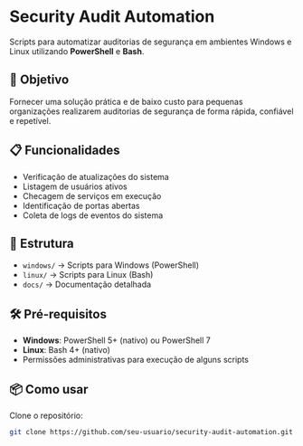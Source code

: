 # Security Audit Automation

Scripts para automatizar auditorias de segurança em ambientes Windows e Linux utilizando **PowerShell** e **Bash**.

## 🚀 Objetivo
Fornecer uma solução prática e de baixo custo para pequenas organizações realizarem auditorias de segurança de forma rápida, confiável e repetível.

## 📋 Funcionalidades
- Verificação de atualizações do sistema
- Listagem de usuários ativos
- Checagem de serviços em execução
- Identificação de portas abertas
- Coleta de logs de eventos do sistema

## 📂 Estrutura
- `windows/` → Scripts para Windows (PowerShell)
- `linux/` → Scripts para Linux (Bash)
- `docs/` → Documentação detalhada

## 🛠 Pré-requisitos
- **Windows**: PowerShell 5+ (nativo) ou PowerShell 7
- **Linux**: Bash 4+ (nativo)
- Permissões administrativas para execução de alguns scripts

## 📦 Como usar
Clone o repositório:
```bash
git clone https://github.com/seu-usuario/security-audit-automation.git
